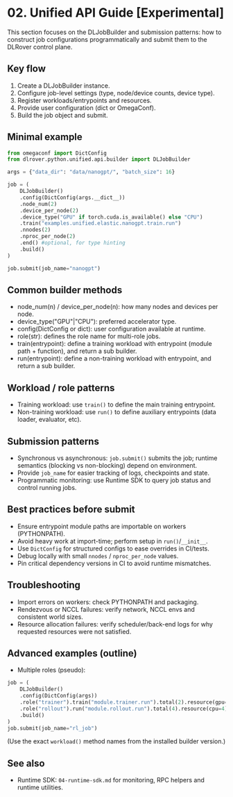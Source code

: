 # 02. Unified API Guide [Experimental]

This section focuses on the DLJobBuilder and submission patterns: how to
construct job configurations programmatically and submit them to the
DLRover control plane.

## Key flow

1. Create a DLJobBuilder instance.
2. Configure job-level settings (type, node/device counts, device type).
3. Register workloads/entrypoints and resources.
4. Provide user configuration (dict or OmegaConf).
5. Build the job object and submit.

## Minimal example

```python
from omegaconf import DictConfig
from dlrover.python.unified.api.builder import DLJobBuilder

args = {"data_dir": "data/nanogpt/", "batch_size": 16}

job = (
    DLJobBuilder()
    .config(DictConfig(args.__dict__))
    .node_num(2)
    .device_per_node(2)
    .device_type("GPU" if torch.cuda.is_available() else "CPU")
    .train("examples.unified.elastic.nanogpt.train.run")
    .nnodes(2)
    .nproc_per_node(2)
    .end() #optional, for type hinting
    .build()
)

job.submit(job_name="nanogpt")
```

## Common builder methods

- node_num(n) / device_per_node(n): how many nodes and devices per node.
- device_type("GPU"|"CPU"): preferred accelerator type.
- config(DictConfig or dict): user configuration available at runtime.
- role(str): defines the role name for multi-role jobs.
- train(entrypoint): define a training workload with entrypoint (module path + function), and return a sub builder.
- run(entrypoint): define a non-training workload with entrypoint, and return a sub builder.

## Workload / role patterns

- Training workload: use `train()` to define the main training entrypoint.
- Non-training workload: use `run()` to define auxiliary entrypoints
  (data loader, evaluator, etc).

## Submission patterns

- Synchronous vs asynchronous: `job.submit()` submits the job; runtime
  semantics (blocking vs non-blocking) depend on environment.
- Provide `job_name` for easier tracking of logs, checkpoints and state.
- Programmatic monitoring: use Runtime SDK to query job status and control
  running jobs.

## Best practices before submit

- Ensure entrypoint module paths are importable on workers (PYTHONPATH).
- Avoid heavy work at import-time; perform setup in `run()`/`__init__`.
- Use `DictConfig` for structured configs to ease overrides in CI/tests.
- Debug locally with small `nnodes` / `nproc_per_node` values.
- Pin critical dependency versions in CI to avoid runtime mismatches.

## Troubleshooting

- Import errors on workers: check PYTHONPATH and packaging.
- Rendezvous or NCCL failures: verify network, NCCL envs and consistent
  world sizes.
- Resource allocation failures: verify scheduler/back-end logs for why
  requested resources were not satisfied.

## Advanced examples (outline)

- Multiple roles (pseudo):

```python
job = (
    DLJobBuilder()
    .config(DictConfig(args))
    .role("trainer").train("module.trainer.run").total(2).resource(gpu=1).end()
    .role("rollout").run("module.rollout.run").total(4).resource(cpu=4).end()
    .build()
)
job.submit(job_name="rl_job")
```

(Use the exact `workload()` method names from the installed builder
version.)

## See also

- Runtime SDK: `04-runtime-sdk.md` for monitoring, RPC helpers and
  runtime utilities.
